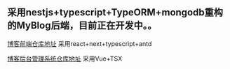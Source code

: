## 采用nestjs+typescript+TypeORM+mongodb重构的MyBlog后端，目前正在开发中。。
[博客前端仓库地址](https://github.com/Elmge/MyBlog) 采用react+next+typescript+antd

[博客后台管理系统仓库地址](https://github.com/Elmge/MyBlog-Admin) 采用Vue+TSX
